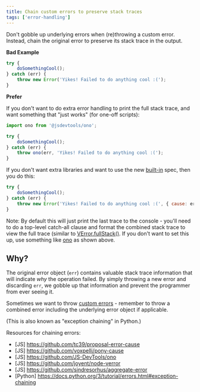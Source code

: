 ```yaml
---
title: Chain custom errors to preserve stack traces
tags: ['error-handling']
---
```


Don't gobble up underlying errors when (re)throwing a custom error. Instead,
chain the original error to preserve its stack trace in the output.

**Bad Example**

```js
try {
    doSomethingCool();
} catch (err) {
    throw new Error('Yikes! Failed to do anything cool :(');
}
```

**Prefer**

If you don't want to do extra error handling to print the full stack trace,
and want something that "just works" (for one-off scripts):

```js
import ono from '@jsdevtools/ono';

try {
    doSomethingCool();
} catch (err) {
    throw ono(err, 'Yikes! Failed to do anything cool :(');
}
```

If you don't want extra libraries and want to use the new [built-in][error-cause]
spec, then you do this:

[error-cause]: https://github.com/tc39/proposal-error-cause


```js
try {
    doSomethingCool();
} catch (err) {
    throw new Error('Yikes! Failed to do anything cool :(', { cause: err });
}
```

Note: By default this will just print the last trace to the console - you'll
need to do a top-level catch-all clause and format the combined stack trace
to view the full trace (similar to [VError.fullStack()][verror]. If you don't
want to set this up, use something like [ono][ono] as shown above.

[verror]: https://github.com/joyent/node-verror#verrorfullstackerr
[ono]: https://github.com/JS-DevTools/ono

## Why?

The original error object (`err`) contains valuable stack trace information that
will indicate _why_ the operation failed. By simply throwing a new error and
discarding `err`, we gobble up that information and prevent the programmer from
ever seeing it.

Sometimes we want to throw [custom errors][custom-errors] - remember to throw a
combined error including the underlying error object if applicable.

[custom-errors]: https://programming.protips.wiki/custom-errors/

(This is also known as "exception chaining" in Python.)

Resources for chaining errors:
- [JS] <https://github.com/tc39/proposal-error-cause>
- [JS] <https://github.com/voxpelli/pony-cause>
- [JS] <https://github.com/JS-DevTools/ono>
- [JS] <https://github.com/joyent/node-verror>
- [JS] <https://github.com/sindresorhus/aggregate-error>
- [Python] <https://docs.python.org/3/tutorial/errors.html#exception-chaining>
